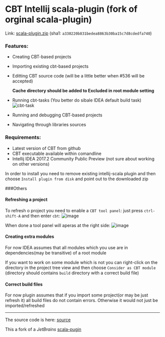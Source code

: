 # CBT Intellij scala-plugin (fork of orginal scala-plugin)
Link: [scala-plugin.zip](https://www.dropbox.com/s/508v9ypypvrpni9/scala-plugin.zip?dl=0) (sha1: `a330220b831bedea8863b30ba15c7d8cdedfa740`)

### Features:
* Creating CBT-based projects
* Importing existing cbt-based projects 
* Editting CBT source code (will be a little better when #536 will be accepted)

    **Cache directory should be added to Excluded in root module setting**
* Running cbt-tasks (You better do sibale IDEA default build task) ![cbt-task](https://user-images.githubusercontent.com/16403337/27309036-75740d5c-555a-11e7-9c9a-60e756d5e0ca.png)
* Running and debugging CBT-based projects
* Navigating through libraries sources



### Requirements:
* Latest version of CBT from github
* CBT executable available within comandline
* Intellij IDEA 2017.2 Community Public Preview (not sure about working on other versions)

In order to install you need to remove existing intellij-scala plugin and then choose `Install plugin from disk` and point out to the downloaded zip

###Others

#### Refreshing a project
To refresh o project you need to enable a `CBT tool panel`: just press `ctrl-shift-A` and then enter `cbt`:
![image](https://user-images.githubusercontent.com/16403337/27643459-cdaee64c-5c29-11e7-8c9f-f233da861928.png)

When done a tool panel will aperas at the right side: ![image](https://user-images.githubusercontent.com/16403337/27643788-b4d8998c-5c2a-11e7-929e-4e80724d4b6d.png)

#### Creating extra modules
For now IDEA assumes that all modules which you use are in dependencies(may be transitive) of a root module

If you want to work on some module which is not you can right-click on the directory in the project tree view and then choose `Consider as CBT module` (directory should contains `build` directory with a correct build file)

#### Correct build files
For now plugin assumes that if you import some project(or may be just refresh it) all build files do not contain errors. Otherwise it would not just be imported/refreshed

------

The source code is here: [source](https://github.com/darthorimar/intellij-scala)

This a fork of a *JetBrains* [scala-pugin](https://github.com/jetbrains/intellij-scala)

